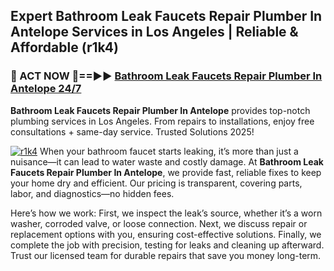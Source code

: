 ## Expert Bathroom Leak Faucets Repair Plumber In Antelope Services in Los Angeles | Reliable & Affordable (r1k4)  

<h3>🚿 ACT NOW 🌟==►► <a href="https://tinyurl.com/2ne6vx2x" rel="nofollow">Bathroom Leak Faucets Repair Plumber In Antelope 24/7</a></h3>

**Bathroom Leak Faucets Repair Plumber In Antelope** provides top-notch plumbing services in Los Angeles. From repairs to installations, enjoy free consultations + same-day service. Trusted Solutions 2025!

[![r1k4](https://i.imgur.com/4PFF4AK.jpeg)](https://tinyurl.com/2ne6vx2x)
When your bathroom faucet starts leaking, it’s more than just a nuisance—it can lead to water waste and costly damage. At **Bathroom Leak Faucets Repair Plumber In Antelope**, we provide fast, reliable fixes to keep your home dry and efficient. Our pricing is transparent, covering parts, labor, and diagnostics—no hidden fees.  

Here’s how we work: First, we inspect the leak’s source, whether it’s a worn washer, corroded valve, or loose connection. Next, we discuss repair or replacement options with you, ensuring cost-effective solutions. Finally, we complete the job with precision, testing for leaks and cleaning up afterward. Trust our licensed team for durable repairs that save you money long-term.